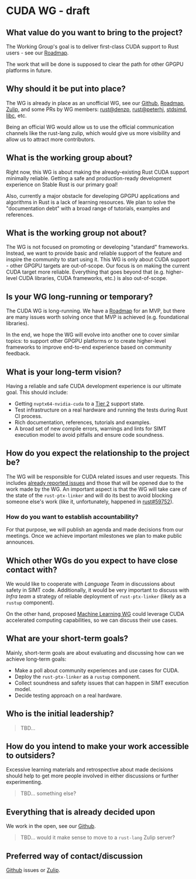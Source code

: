 # CUDA WG - draft

## What value do you want to bring to the project?

The Working Group's goal is to deliver first-class CUDA support to Rust users - see our [Roadmap].

[Roadmap]: https://github.com/rust-cuda/wg/blob/master/documents/roadmap.md

The work that will be done is supposed to clear the path for other GPGPU platforms in future.

## Why should it be put into place?

The WG is already in place as an unofficial WG, see our [Github], [Roadmap], [Zulip], and some PRs by WG members: [rust@denzp], [rust@peterhj], [stdsimd], [libc], etc.

Being an official WG would allow us to use the official communication channels like the rust-lang zulip, which would give us more visibility and allow us to attract more contributors.

[Github]: https://github.com/rust-cuda
[Zulip]: https://rust-cuda.zulipchat.com/
[libc]: https://github.com/rust-lang/libc/pull/1126
[stdsimd]: https://github.com/rust-lang-nursery/stdsimd/pulls?q=is%3Apr+nvptx+is%3Aclosed
[rust@denzp]: https://github.com/rust-lang/rust/pulls?utf8=%E2%9C%93&q=is%3Apr+is%3Aclosed+author%3Adenzp
[rust@peterhj]: https://github.com/rust-lang/rust/pulls?utf8=%E2%9C%93&q=is%3Apr+is%3Aclosed+author%3Apeterhj

## What is the working group about?

Right now, this WG is about making the already-existing Rust CUDA support minimally reliable.
Getting a safe and production-ready development experience on Stable Rust is our primary goal!

Also, currently a major obstacle for developing GPGPU applications and algorithms in Rust is a lack of learning resources.
We plan to solve the "documentation debt" with a broad range of tutorials, examples and references.

## What is the working group not about?

The WG is not focused on promoting or developing "standard" frameworks.
Instead, we want to provide basic and reliable support of the feature and inspire the community to start using it.
This WG is only about CUDA support - other GPGPU targets are out-of-scope. Our focus is on making the current CUDA target more reliable. Everything that goes beyond that (e.g. higher-level CUDA libraries, CUDA frameworks, etc.) is also out-of-scope.

## Is your WG long-running or temporary?

The CUDA WG is long-running. We have a [Roadmap] for an MVP, but there are many issues worth solving once that MVP is achieved (e.g. foundational libraries).

In the end, we hope the WG will evolve into another one to cover similar topics:
to support other GPGPU platforms or to create higher-level frameworks to improve end-to-end experience based on community feedback.

## What is your long-term vision?

Having a reliable and safe CUDA development experience is our ultimate goal.
This should include:

* Getting `nvptx64-nvidia-cuda` to a [Tier 2](https://forge.rust-lang.org/platform-support.html) support state.
* Test infrastructure on a real hardware and running the tests during Rust CI process.
* Rich documentation, references, tutorials and examples.
* A broad set of new compile errors, warnings and lints for SIMT execution model to avoid pitfalls and ensure code soundness.

## How do you expect the relationship to the project be?

The WG will be responsible for CUDA related issues and user requests.
This includes [already reported issues](https://github.com/rust-lang/rust/issues?q=is%3Aopen+is%3Aissue+label%3AO-NVPTX) and those that will be opened due to the work made by the WG.
An important aspect is that the WG will take care of the state of the `rust-ptx-linker` and will do its best to avoid blocking someone else's work (like it, unfortunately, happened in [rust#59752](https://github.com/rust-lang/rust/pull/59752)).

### How do you want to establish accountability?

For that purpose, we will publish an agenda and made decisions from our meetings.
Once we achieve important milestones we plan to make public announces.

## Which other WGs do you expect to have close contact with?

We would like to cooperate with *Language Team* in discussions about safety in SIMT code.
Additionally, it would be very important to discuss with *Infra team* a strategy of reliable deployment of `rust-ptx-linker` (likely as a `rustup` component).

On the other hand, proposed [Machine Learning WG](https://internals.rust-lang.org/t/enabling-the-formation-of-new-working-groups/10218/11) could leverage CUDA accelerated computing capabilities, so we can discuss their use cases.

## What are your short-term goals?

Mainly, short-term goals are about evaluating and discussing how can we achieve long-term goals:

* Make a poll about community experiences and use cases for CUDA.
* Deploy the `rust-ptx-linker` as a `rustup` component.
* Collect soundness and safety issues that can happen in SIMT execution model.
* Decide testing approach on a real hardware.

## Who is the initial leadership?

> TBD...

## How do you intend to make your work accessible to outsiders?

Excessive learning materials and retrospective about made decisions should help to get more people involved in either discussions or further experimenting.

> TBD... something else?

## Everything that is already decided upon

We work in the open, see our [Github].

> TBD... would it make sense to move to a `rust-lang` Zulip server?

## Preferred way of contact/discussion

[Github] issues or [Zulip].
